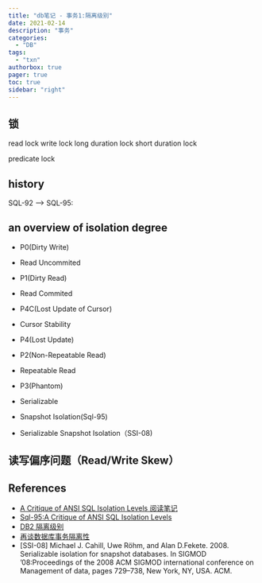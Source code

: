 ```yaml
---
title: "db笔记 - 事务1:隔离级别"
date: 2021-02-14
description: "事务"
categories:
  - "DB"
tags:
  - "txn"
authorbox: true
pager: true
toc: true
sidebar: "right"
---
```


## 锁

read lock
write lock
long duration lock
short duration lock
<!--more-->
predicate lock


## history

SQL-92 --> SQL-95:

## an overview of isolation degree

- P0(Dirty Write)

- Read Uncommited

- P1(Dirty Read)

- Read Commited

- P4C(Lost Update of Cursor)

- Cursor Stability

- P4(Lost Update)

- P2(Non-Repeatable Read)

- Repeatable Read

- P3(Phantom)

- Serializable

- Snapshot Isolation(Sql-95)

- Serializable Snapshot Isolation（SSI-08)

## 读写偏序问题（Read/Write Skew）


## References
- [A Critique of ANSI SQL Isolation Levels 阅读笔记](https://zhuanlan.zhihu.com/p/187597966)
- [Sql-95:A Critique of ANSI SQL Isolation Levels](https://www.microsoft.com/en-us/research/wp-content/uploads/2016/02/tr-95-51.pdf)
- [DB2 隔离级别](https://blog.csdn.net/huaxin520/article/details/8312875)
- [再谈数据库事务隔离性](https://www.cnblogs.com/ivan-uno/p/8274355.html)
- [SSI-08] Michael J. Cahill, Uwe Röhm, and Alan D.Fekete. 2008. Serializable isolation for snapshot databases. In SIGMOD ’08:Proceedings of the 2008 ACM SIGMOD international conference on Management of data, pages 729–738, New York, NY, USA. ACM.
